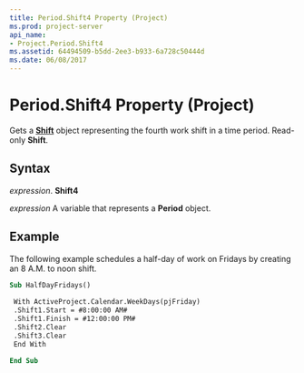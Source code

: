 ```yaml
---
title: Period.Shift4 Property (Project)
ms.prod: project-server
api_name:
- Project.Period.Shift4
ms.assetid: 64494509-b5dd-2ee3-b933-6a728c50444d
ms.date: 06/08/2017
---
```



# Period.Shift4 Property (Project)

Gets a  **[Shift](Project.Shift.md)** object representing the fourth work shift in a time period. Read-only **Shift**.


## Syntax

 _expression_. **Shift4**

 _expression_ A variable that represents a **Period** object.


## Example

The following example schedules a half-day of work on Fridays by creating an 8 A.M. to noon shift.


```vb
Sub HalfDayFridays() 
 
 With ActiveProject.Calendar.WeekDays(pjFriday) 
 .Shift1.Start = #8:00:00 AM# 
 .Shift1.Finish = #12:00:00 PM# 
 .Shift2.Clear 
 .Shift3.Clear 
 End With 
 
End Sub
```


